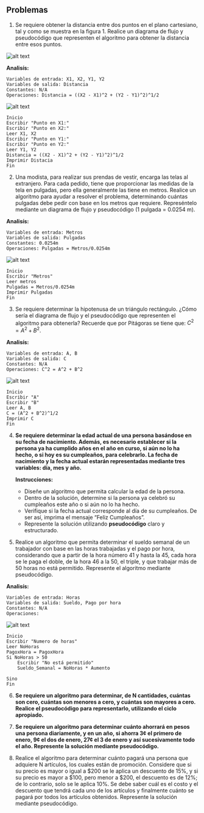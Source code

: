 ## Problemas 

1. Se requiere obtener la distancia entre dos puntos en el plano cartesiano,
tal y como se muestra en la figura 1. Realice un diagrama de flujo y pseudocódigo
que representen el algoritmo para obtener la distancia entre
esos puntos.

![alt text](Images/SS1.png)

__Analisís:__ 

    Variables de entrada: X1, X2, Y1, Y2
    Variables de salida: Distancia
    Constantes: N/A 
    Operaciones: Distancia = ((X2 - X1)^2 + (Y2 - Y1)^2)^1/2

![alt text](Images/Diagrama1.png)

    Inicio 
    Escribir "Punto en X1:"
    Escribir "Punto en X2:"
    Leer X1, X2
    Escribir "Punto en Y1:"
    Escribir "Punto en Y2:"
    Leer Y1, Y2
    Distancia = ((X2 - X1)^2 + (Y2 - Y1)^2)^1/2
    Imprimir Distacia 
    Fin 


2. Una modista, para realizar sus prendas de vestir, encarga las telas al extranjero.
Para cada pedido, tiene que proporcionar las medidas de la tela
en pulgadas, pero ella generalmente las tiene en metros. Realice un algoritmo
para ayudar a resolver el problema, determinando cuántas pulgadas
debe pedir con base en los metros que requiere. Represéntelo mediante un
diagrama de flujo y pseudocódigo (1 pulgada = 0.0254 m).

__Analisís:__ 

    Variables de entrada: Metros 
    Variables de salida: Pulgadas
    Constantes: 0.0254m
    Operaciones: Pulgadas = Metros/0.0254m

![alt text](Images/Diagrama2.png)

    Inicio
    Escribir "Metros" 
    Leer metros 
    Pulgadas = Metros/0.0254m
    Imprimir Pulgadas 
    Fin 


3. Se requiere determinar la hipotenusa de un triángulo rectángulo. ¿Cómo sería el diagrama de flujo y el pseudocódigo que representen el algoritmo para obtenerla? 
Recuerde que por Pitágoras se tiene que: $C^2 = A^2 + B^2$.

__Analisís:__ 

    Variables de entrada: A, B
    Variables de salida: C
    Constantes: N/A 
    Operaciones: C^2 = A^2 + B^2 

![alt text](Images/Diagrama3.png)

    Inicio
    Escribir "A"
    Escribir "B" 
    Leer A, B
    C = (A^2 + B^2)^1/2
    Imprimir C
    Fin 

4. __Se requiere determinar la edad actual de una persona basándose en su fecha de nacimiento. Además, es necesario establecer si la persona ya ha cumplido años en el año en curso, si aún no lo ha hecho, o si hoy es su cumpleaños, para celebrarlo. La fecha de nacimiento y la fecha actual estarán representadas mediante tres variables: día, mes y año.__
    
    **Instrucciones:**
    
    - Diseñe un algoritmo que permita calcular la edad de la persona.
    - Dentro de la solución, determine si la persona ya celebró su cumpleaños este año o si aún no lo ha hecho.
    - Verifique si la fecha actual corresponde al día de su cumpleaños. De ser así, imprima el mensaje “Feliz Cumpleaños”.
    - Represente la solución utilizando **pseudocódigo** claro y estructurado.


5. Realice un algoritmo que permita determinar el sueldo semanal de un trabajador con base en las horas trabajadas y el pago por hora, considerando que a partir de la hora número 41 y hasta la 45, cada hora se le paga el doble, de la hora 46 a la 50, el triple, y que trabajar
más de 50 horas no está permitido. Represente el algoritmo mediante pseudocódigo.

__Analisís:__ 

    Variables de entrada: Horas
    Variables de salida: Sueldo, Pago por hora
    Constantes: N/A 
    Operaciones: 

![alt text](Images/Diagrama4.png)       

    Inicio 
    Escribir "Numero de horas"
    Leer NoHoras 
    PagoxHora = PagoxHora
    Si NoHoras > 50
        Escribir "No está permitido"
        Sueldo_Semanal = NoHoras * Aumento 

    Sino 
    Fin 


6. __Se requiere un algoritmo para determinar, de N cantidades, cuántas son cero, cuántas son menores a cero, y cuántas son mayores a cero. Realice el pseudocódigo para representarlo, utilizando el ciclo apropiado.__


7. __Se requiere un algoritmo para determinar cuánto ahorrará en pesos una persona diariamente, y en un año, si ahorra 3¢ el primero de enero, 9¢ el dos de enero, 27¢ el 3 de enero y así sucesivamente todo el año. Represente la solución mediante pseudocódigo.__


8. Realice el algoritmo para determinar cuánto pagará una persona que adquiere N artículos, los cuales están de promoción. Considere que si su precio es mayor o igual a $200 se le aplica un descuento de 15%, y si su precio es mayor a $100, pero menor a $200, el descuento es de
12%; de lo contrario, solo se le aplica 10%. Se debe saber cuál es el costo y el descuento que tendrá cada uno de los artículos y finalmente cuánto se pagará por todos los artículos obtenidos. Represente la solución mediante pseudocódigo.





